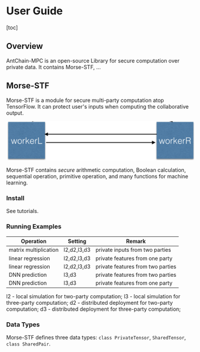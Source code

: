 # User Guide
[toc]


## Overview
AntChain-MPC is an open-source Library for secure computation over private data. It contains Morse-STF, ...


## Morse-STF
Morse-STF is a module for secure multi-party computation atop TensorFlow. It can protect user's inputs when computing the collaborative output.

![two-party](topology_2parties.png "secure two-party computation")

Morse-STF contains *secure* arithmetic computation, Boolean calculation, sequential operation, primitive operation, and many functions for machine learning.


### Install
See tutorials.


### Running Examples 

|  Operation             | Setting     |          Remark                    |
|  ---                   | ---         |    ---                             | 
| matrix multiplication  | l2,d2,l3,d3 | private inputs from two parties    |
| linear regression      | l2,d2,l3,d3 | private features from one party    |
| linear regression      | l2,d2,l3,d3 | private features from two parties  |
| DNN prediction         | l3,d3       | private features from two parties  |
| DNN prediction         | l3,d3       | private features from one party    |

l2 - local simulation for two-party computation; l3 - local simulation for three-party computation; 
d2 - distributed deployment for two-party computation; d3 - distributed deployment for three-party computation; 

### Data Types
Morse-STF defines three data types: `class PrivateTensor`, `SharedTensor`, `class SharedPair`.
